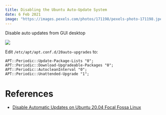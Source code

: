```yaml
---
title: Disabling the Ubuntu Auto-Update System
date: 6 Feb 2021
image: "https://images.pexels.com/photos/171198/pexels-photo-171198.jpeg?auto=compress&cs=tinysrgb&h=750&w=1260"
---
```


Disable auto updates from GUI desktop

![](https://linuxconfig.org/images/03-disable-automatic-updates-on-ubuntu-20-04-focal-fossa-linux.png)

Edit `/etc/apt/apt.conf.d/20auto-upgrades` to:

```
APT::Periodic::Update-Package-Lists "0";
APT::Periodic::Download-Upgradeable-Packages "0";
APT::Periodic::AutocleanInterval "0";
APT::Periodic::Unattended-Upgrade "1";
```

# References

- [Disable Automatic Updates on Ubuntu 20.04 Focal Fossa Linux](https://linuxconfig.org/disable-automatic-updates-on-ubuntu-20-04-focal-fossa-linux)
